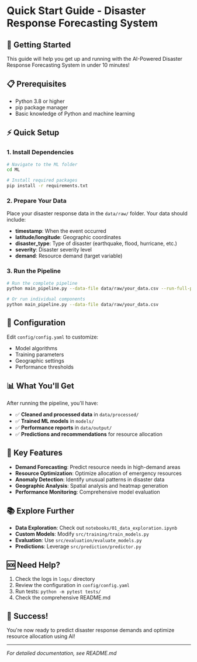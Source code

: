# Quick Start Guide - Disaster Response Forecasting System

## 🚀 Getting Started

This guide will help you get up and running with the AI-Powered Disaster Response Forecasting System in under 10 minutes!

## 📋 Prerequisites

- Python 3.8 or higher
- pip package manager
- Basic knowledge of Python and machine learning

## ⚡ Quick Setup

### 1. Install Dependencies

```bash
# Navigate to the ML folder
cd ML

# Install required packages
pip install -r requirements.txt
```

### 2. Prepare Your Data

Place your disaster response data in the `data/raw/` folder. Your data should include:
- **timestamp**: When the event occurred
- **latitude/longitude**: Geographic coordinates
- **disaster_type**: Type of disaster (earthquake, flood, hurricane, etc.)
- **severity**: Disaster severity level
- **demand**: Resource demand (target variable)

### 3. Run the Pipeline

```bash
# Run the complete pipeline
python main_pipeline.py --data-file data/raw/your_data.csv --run-full-pipeline

# Or run individual components
python main_pipeline.py --data-file data/raw/your_data.csv
```

## 🔧 Configuration

Edit `config/config.yaml` to customize:
- Model algorithms
- Training parameters
- Geographic settings
- Performance thresholds

## 📊 What You'll Get

After running the pipeline, you'll have:
- ✅ **Cleaned and processed data** in `data/processed/`
- ✅ **Trained ML models** in `models/`
- ✅ **Performance reports** in `data/output/`
- ✅ **Predictions and recommendations** for resource allocation

## 🎯 Key Features

- **Demand Forecasting**: Predict resource needs in high-demand areas
- **Resource Optimization**: Optimize allocation of emergency resources
- **Anomaly Detection**: Identify unusual patterns in disaster data
- **Geographic Analysis**: Spatial analysis and heatmap generation
- **Performance Monitoring**: Comprehensive model evaluation

## 📚 Explore Further

- **Data Exploration**: Check out `notebooks/01_data_exploration.ipynb`
- **Custom Models**: Modify `src/training/train_models.py`
- **Evaluation**: Use `src/evaluation/evaluate_models.py`
- **Predictions**: Leverage `src/prediction/predictor.py`

## 🆘 Need Help?

1. Check the logs in `logs/` directory
2. Review the configuration in `config/config.yaml`
3. Run tests: `python -m pytest tests/`
4. Check the comprehensive README.md

## 🎉 Success!

You're now ready to predict disaster response demands and optimize resource allocation using AI!

---

*For detailed documentation, see README.md*

